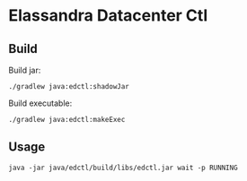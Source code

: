 # Elassandra Datacenter Ctl

## Build 

Build jar:
```
./gradlew java:edctl:shadowJar
```

Build executable:
```
./gradlew java:edctl:makeExec
```

## Usage

```
java -jar java/edctl/build/libs/edctl.jar wait -p RUNNING
```